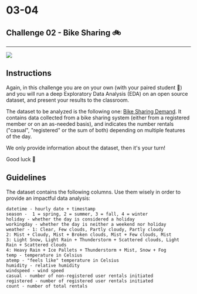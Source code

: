 # 03-04

## Challenge 02 - Bike Sharing 🚲

---

![](https://encrypted-tbn0.gstatic.com/images?q=tbn:ANd9GcTX6sKupmUXiaxRczCbcX4xeWdE-wR-mLTEqkbtMW--0l7tS0z9Gw)


## Instructions

Again, in this challenge you are on your own (with your paired student 👯‍) and you will run a deep Exploratory Data Analysis (EDA) on an open source dataset, and present your results to the classroom.

The dataset to be analyzed is the following one: [Bike Sharing Demand](input/bike-sharing.csv). It contains data collected from a bike sharing system (either from a registered member or on an as-needed basis), and indicates the number rentals ("casual",  "registered" or the sum of both) depending on multiple features of the day.

We only provide information about the dataset, then it's your turn! 

Good luck 🤗


## Guidelines

The dataset contains the following columns. Use them wisely in order to provide an impactful data analysis:

```
datetime - hourly date + timestamp  
season -  1 = spring, 2 = summer, 3 = fall, 4 = winter 
holiday - whether the day is considered a holiday
workingday - whether the day is neither a weekend nor holiday
weather - 1: Clear, Few clouds, Partly cloudy, Partly cloudy 
2: Mist + Cloudy, Mist + Broken clouds, Mist + Few clouds, Mist 
3: Light Snow, Light Rain + Thunderstorm + Scattered clouds, Light Rain + Scattered clouds 
4: Heavy Rain + Ice Pallets + Thunderstorm + Mist, Snow + Fog 
temp - temperature in Celsius
atemp - "feels like" temperature in Celsius
humidity - relative humidity
windspeed - wind speed
casual - number of non-registered user rentals initiated
registered - number of registered user rentals initiated
count - number of total rentals
```
